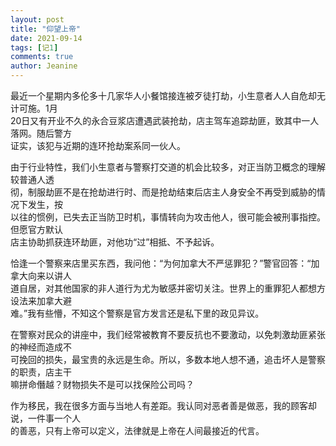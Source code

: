 ```yaml
---
layout: post
title: "仰望上帝"
date: 2021-09-14 
tags: [记1]
comments: true
author: Jeanine 
---
```

最近一个星期内多伦多十几家华人小餐馆接连被歹徒打劫，小生意者人人自危却无计可施。1月  
20日又有开业不久的永合豆浆店遭遇武装抢劫，店主驾车追踪劫匪，致其中一人落网。随后警方  
证实，该犯与近期的连环抢劫案系同一伙人。  

由于行业特性，我们小生意者与警察打交道的机会比较多，对正当防卫概念的理解较普通人透  
彻，制服劫匪不是在抢劫进行时、而是抢劫结束后店主人身安全不再受到威胁的情况下发生，按  
以往的惯例，已失去正当防卫时机，事情转向为攻击他人，很可能会被刑事指控。但愿官方默认  
店主协助抓获连环劫匪，对他功“过”相抵、不予起诉。  

恰逢一个警察来店里买东西，我问他：“为何加拿大不严惩罪犯？”警官回答：“加拿大向来以讲人  
道自居，对其他国家的非人道行为尤为敏感并密切关注。世界上的重罪犯人都想方设法来加拿大避  
难。”我有些懵，不知这个警察是官方发言还是私下里的政见异议。  

在警察对民众的讲座中，我们经常被教育不要反抗也不要激动，以免刺激劫匪紧张的神经而造成不  
可挽回的损失，最宝贵的永远是生命。所以，多数本地人想不通，追击坏人是警察的职责，店主干  
嘛拼命僭越？财物损失不是可以找保险公司吗？  

作为移民，我在很多方面与当地人有差距。我认同对恶者善是做恶，我的顾客却说，一件事一个人  
的善恶，只有上帝可以定义，法律就是上帝在人间最接近的代言。
